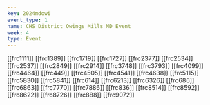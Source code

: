```yaml
---
key: 2024mdowi
event_type: 1
name: CHS District Owings Mills MD Event
week: 4
type: Event
---
```

[[frc1111]]
[[frc1389]]
[[frc1719]]
[[frc1727]]
[[frc2377]]
[[frc2534]]
[[frc2537]]
[[frc2849]]
[[frc2914]]
[[frc3748]]
[[frc3793]]
[[frc4099]]
[[frc4464]]
[[frc449]]
[[frc4505]]
[[frc4541]]
[[frc4638]]
[[frc5115]]
[[frc5830]]
[[frc5841]]
[[frc614]]
[[frc6213]]
[[frc6326]]
[[frc686]]
[[frc6863]]
[[frc7770]]
[[frc7886]]
[[frc836]]
[[frc8514]]
[[frc8592]]
[[frc8622]]
[[frc8726]]
[[frc888]]
[[frc9072]]
